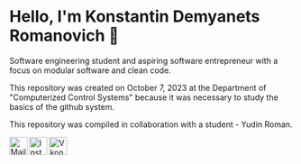 # Hello, I'm Konstantin Demyanets Romanovich :wave:

Software engineering student and aspiring software entrepreneur with a focus on modular software and clean code.

This repository was created on October 7, 2023 at the Department of "Computerized Control Systems" because it was necessary to study the basics of the github system.

This repository was compiled in collaboration with a student - Yudin Roman.




<a href="mailto:kdemyanets@gmail.com">
    <img height="32" align="left" alt="Mail" src="img/icons/personal.png" />
</a>

<a href="https://www.instagram.com/kdemyanets">
    <img height="32" align="left" alt="Instagram" src="img/icons/personal.png" />
</a>

<a href="https://www.instagram.com/kdemyanets">
    <img height="32" align="left" alt="Vkontakte" src="img/icons/personal.png" />
</a>
